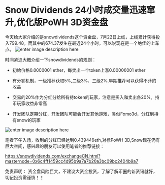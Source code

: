 # Snow Dividends 24小时成交量迅速窜升,优化版PoWH 3D资金盘


今天给大家介绍的是snowdividends这个资金盘，7月22日上线，上线累计获得投入799.48，而其中的674.37发生在最近24个小时，可以说现在是一个绝佳的上车点。
![enter image description here](https://upload-images.jianshu.io/upload_images/13281105-3ebc46685f1a67a1.png?imageMogr2/auto-orient/)

时间紧迫大概介绍一下snowdividends的规则：

- 初始价格0.0000001 ether，每卖出一个token上涨0.00000001 ether

- 有分销机制，一级推荐获取5%,二级3%，三级2%,早期推荐可以获得不菲的收益

- 交易的20%作为分红分给所有持token的玩家，注意是买入和卖出各20%，持币玩家收益非常高

- 开发团队定期分红，开发团队可能会开发其他游戏，类似Fomo3d，分红到持有snow的玩家

![enter image description here](https://upload-images.jianshu.io/upload_images/13281105-5afde9b993b458e6.png?imageMogr2/auto-orient/)

笔者下午入场，收到的分红已经达到0.439449eth,对标PoWH 3D,Snow现在仍有巨大空间，感兴趣的朋友可以使用笔者的推荐链接：

https://snowdividends.com/exchangeCN.html?masternode=0x6c4ff1459cc4d95b9a7a7b20a3bc09bc2404b9a7


免责声明： 资金盘风险巨大，不建议大资金投资，了解了解币圈的新资讯就好，切记投资需谨慎！！
